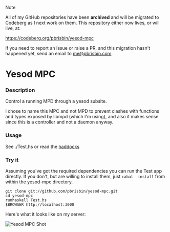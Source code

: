 > [!NOTE]
> All of my GitHub repositories have been **archived** and will be migrated to
> Codeberg as I next work on them. This repository either now lives, or will
> live, at:
>
> https://codeberg.org/pbrisbin/yesod-mpc
>
> If you need to report an Issue or raise a PR, and this migration hasn't
> happened yet, send an email to me@pbrisbin.com.

# Yesod MPC

### Description

Control a running MPD through a yesod subsite.

I chose to name this MPC and not MPD to prevent clashes with functions 
and types exposed by libmpd (which I'm using), and also it makes sense 
since this is a controller and not a daemon anyway.

### Usage

See ./Test.hs or read the 
[haddocks](http://pbrisbin.com/haskell/docs/html/yesod-mpc/)

### Try it

Assuming you've got the required dependencies you can run the Test app 
directly. If you don't, but are willing to install them, just `cabal 
install` from within the yesod-mpc directory.

    git clone git://github.com/pbrisbin/yesod-mpc.git
    cd yesod-mpc
    runhaskell Test.hs
    $BROWSER http://localhost:3000

Here's what it looks like on my server:

![Yesod MPC Shot](http://pbrisbin.com/static/fileshare/yesod_helpers_mpc.png)
